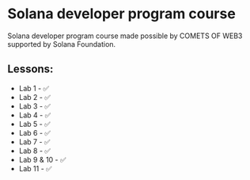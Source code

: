 # Solana developer program course

Solana developer program course made possible by COMETS OF WEB3 supported by Solana Foundation.

## Lessons:
- Lab 1 - ✅ 
- Lab 2 - ✅ 
- Lab 3 - ✅ 
- Lab 4 - ✅ 
- Lab 5 - ✅ 
- Lab 6 - ✅ 
- Lab 7 - ✅ 
- Lab 8 - ✅ 
- Lab 9 & 10 - ✅ 
- Lab 11 - ✅ 
